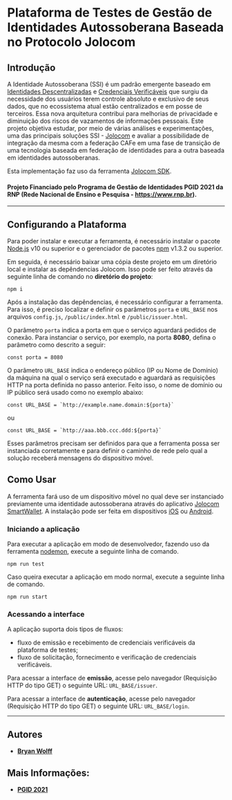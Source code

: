 # Plataforma de Testes de Gestão de Identidades Autossoberana Baseada no Protocolo Jolocom

## Introdução 

A Identidade Autossoberana (SSI) é um padrão emergente baseado em [Identidades Descentralizadas](https://w3c.github.io/did-core/) e [Credenciais Verificáveis](https://w3c.github.io/vc-data-model/) que surgiu da necessidade dos usuários terem controle absoluto e exclusivo de seus dados, que no ecossistema atual estão centralizados e em posse de terceiros. Essa nova arquitetura contribui para melhorias de privacidade e diminuição dos riscos de vazamentos de informações pessoais. Este projeto objetiva estudar, por meio de várias análises e experimentações, uma das principais soluções SSI - [Jolocom](https://jolocom.io/wp-content/uploads/2019/12/Jolocom-Whitepaper-v2.1-A-Decentralized-Open-Source-Solution-for-Digital-Identity-and-Access-Management.pdf) e avaliar a possibilidade de integração da mesma com a federação CAFe em uma fase de transição de uma tecnologia baseada em federação de identidades para a outra baseada em identidades autossoberanas.

Esta implementação faz uso da ferramenta [Jolocom SDK](https://jolocom.github.io/jolocom-sdk/1.0.0/).

#### Projeto Financiado pelo Programa de Gestão de Identidades PGID 2021 da RNP (Rede Nacional de Ensino e Pesquisa - https://www.rnp.br).

---

## Configurando a Plataforma

Para poder instalar e executar a ferramenta, é necessário instalar o pacote [Node.js](https://nodejs.org/en/) v10 ou superior e o gerenciador de pacotes [npm](https://docs.npmjs.com/) v1.3.2 ou superior.

Em seguida, é necessário baixar uma cópia deste projeto em um diretório local e instalar as depêndencias Jolocom. Isso pode ser feito através da seguinte linha de comando no **diretório do projeto**:

```
npm i
```

Após a instalação das depêndencias, é necessário configurar a ferramenta. Para isso, é preciso localizar e definir os parâmetros ```porta``` e ```URL_BASE``` nos arquivos ```config.js```, ```/public/index.html``` e ```/public/issuer.html```.

O parâmetro ```porta``` indica a porta em que o serviço aguardará pedidos de conexão. Para instanciar o serviço, por exemplo, na porta **8080**, defina o parâmetro como descrito a seguir:

```
const porta = 8080
```

O parâmetro ```URL_BASE``` indica o endereço público (IP ou Nome de Domínio) da máquina na qual o serviço será executado e aguardará as requisições HTTP na porta definida no passo anterior. Feito isso, o nome de domínio ou IP público será usado como no exemplo abaixo:

```
const URL_BASE = `http://example.name.domain:${porta}`
```
ou 
```
const URL_BASE = `http://aaa.bbb.ccc.ddd:${porta}`
```

Esses parâmetros precisam ser definidos para que a ferramenta possa ser instanciada corretamente e para definir o caminho de rede pelo qual a solução receberá mensagens do dispositivo móvel.

## Como Usar

A ferramenta fará uso de um dispositivo móvel no qual deve ser instanciado previamente uma identidade autossoberana através do aplicativo [Jolocom SmartWallet](https://github.com/jolocom/smartwallet-app). A instalação pode ser feita em dispositivos [iOS](https://apps.apple.com/us/app/jolocom-smartwallet/id1223869062) ou [Android](https://play.google.com/store/apps/details?id=com.jolocomwallet).

### Iniciando a aplicação

Para executar a aplicação em modo de desenvolvedor, fazendo uso da ferramenta [nodemon](https://www.npmjs.com/package/nodemon), execute a seguinte linha de comando.

```
npm run test
```

Caso queira executar a aplicação em modo normal, execute a seguinte linha de comando.

```
npm run start
```

### Acessando a interface

A aplicação suporta dois tipos de fluxos: 
- fluxo de emissão e recebimento de credenciais verificáveis da plataforma de testes;
- fluxo de solicitação, fornecimento e verificação de credenciais verificáveis.


Para acessar a interface de **emissão**, acesse pelo navegador (Requisição HTTP do tipo GET) o seguinte URL: ```URL_BASE/issuer```. 

Para acessar a interface de **autenticação**, acesse pelo navegador (Requisição HTTP do tipo GET) o seguinte URL: ```URL_BASE/login```. 

---
## Autores

* [**Bryan Wolff**](https://github.com/bryan-wolff)

## Mais Informações:
* [**PGID 2021**](https://wiki.rnp.br/display/comitetgi/PGId+2021)
